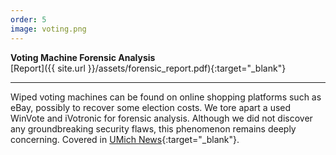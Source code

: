 ```yaml
---
order: 5
image: voting.png
---
```


**Voting Machine Forensic Analysis**  
[Report]({{ site.url }}/assets/forensic_report.pdf){:target="_blank"}

---

Wiped voting machines can be found on online shopping platforms such as eBay,
possibly to recover some election costs. 
We tore apart a used WinVote and iVotronic for forensic analysis.
Although we did not discover any groundbreaking 
security flaws, this phenomenon remains deeply concerning.
Covered in [UMich News](http://eecs.umich.edu/eecs/about/articles/2018/halderman-election-course.html){:target="_blank"}.

